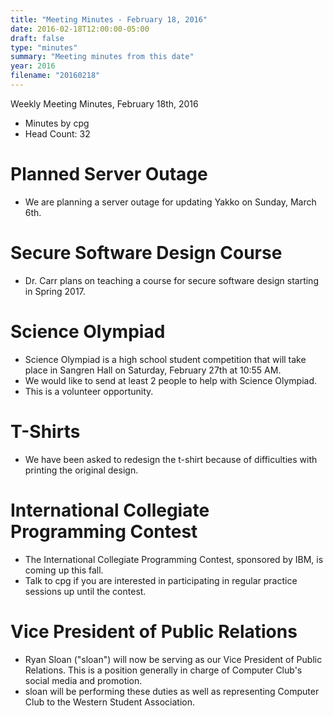 ```yaml
---
title: "Meeting Minutes - February 18, 2016"
date: 2016-02-18T12:00:00-05:00
draft: false
type: "minutes"
summary: "Meeting minutes from this date"
year: 2016
filename: "20160218"
---
```


Weekly Meeting Minutes, February 18th, 2016

- Minutes by cpg
- Head Count: 32

# Planned Server Outage

- We are planning a server outage for updating Yakko on Sunday, March 6th.

# Secure Software Design Course

- Dr. Carr plans on teaching a course for secure software design starting in Spring 2017.

# Science Olympiad

- Science Olympiad is a high school student competition that will take place in Sangren Hall on Saturday, February 27th at 10:55 AM.
- We would like to send at least 2 people to help with Science Olympiad.
- This is a volunteer opportunity. 

# T-Shirts

- We have been asked to redesign the t-shirt because of difficulties with printing the original design.

# International Collegiate Programming Contest

- The International Collegiate Programming Contest, sponsored by IBM, is coming up this fall.
- Talk to cpg if you are interested in participating in regular practice sessions up until the contest.

# Vice President of Public Relations

- Ryan Sloan ("sloan") will now be serving as our Vice President of Public Relations. This is a position generally in charge of Computer Club's social media and promotion.
- sloan will be performing these duties as well as representing Computer Club to the Western Student Association.
